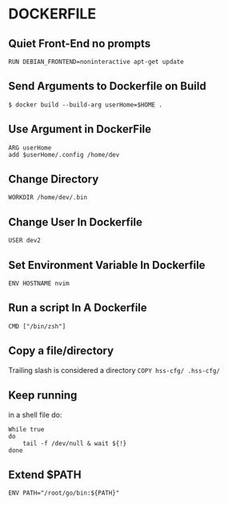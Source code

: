 # DOCKERFILE

## Quiet Front-End no prompts
`RUN DEBIAN_FRONTEND=noninteractive apt-get update`

## Send Arguments to Dockerfile on Build
```console
$ docker build --build-arg userHome=$HOME .
```

## Use Argument in DockerFile
```
ARG userHome
add $userHome/.config /home/dev
```

## Change Directory
`WORKDIR /home/dev/.bin`

## Change User In Dockerfile
`USER dev2`

## Set Environment Variable In Dockerfile
`ENV HOSTNAME nvim`

## Run a script In A Dockerfile
`CMD ["/bin/zsh"]`

## Copy a file/directory
Trailing slash is considered a directory
`COPY hss-cfg/ .hss-cfg/`

## Keep running
in a shell file do:
```
While true
do
    tail -f /dev/null & wait ${!}
done
```

## Extend $PATH
```console
ENV PATH="/root/go/bin:${PATH}"
```
